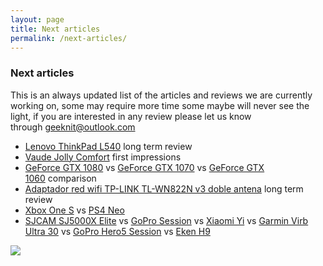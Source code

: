 ```yaml
---
layout: page
title: Next articles
permalink: /next-articles/
---
```


### Next articles

This is an always updated list of the articles and reviews we are currently working on, some may require more time some maybe will never see the light, if you are interested in any review please let us know through <geeknit@outlook.com>

- [Lenovo ThinkPad L540](http://www.putinyourbasket.com/us/lenovo%20thinkpad%20l540) long term review
- [Vaude Jolly Comfort](http://www.putinyourbasket.com/de/vaude%20jolly%20comfort) first impressions
- [GeForce GTX 1080](http://www.putinyourbasket.com/us/GeForce%20GTX%201080) vs [GeForce GTX 1070](http://www.putinyourbasket.com/us/GeForce%20GTX%201070) vs [GeForce GTX 1060](http://www.putinyourbasket.com/us/GeForce%20GTX%201060) comparison
- [Adaptador red wifi TP-LINK TL-WN822N v3 doble antena](http://www.putinyourbasket.com/es/TL-WN822N) long term review
- [Xbox One S](http://www.putinyourbasket.com/us/xbox%20one%20s) vs [PS4 Neo](http://www.putinyourbasket.com/us/PS4%20Neo)
- [SJCAM SJ5000X Elite](http://www.putinyourbasket.com/es/sjcam%20sj5000x%20elite) vs [GoPro Session](http://reviews.putinyourbasket.com/2015/12/GoPro-HERO4-Session-comparativa-camaras-gopro.html) vs [Xiaomi Yi](http://www.putinyourbasket.com/us/xiaomi%20yi) vs [Garmin Virb Ultra 30](http://www.putinyourbasket.com/us/garmin%20virb%20ultra%2030) vs [GoPro Hero5 Session](http://www.putinyourbasket.com/GoPro%20Hero5%20Session) vs [Eken H9](http://reviews.putinyourbasket.com/2017/01/h9-action-cam-review-primeras-impresiones.html)

[![](https://1.bp.blogspot.com/-_1MA4pLpm88/WJ9_r7-tBwI/AAAAAAAAA8M/OXzzEXo54Vkvq7GaESfNSgs780EGG3KHgCLcB/s1600/working.jpg)](http://reviews.putinyourbasket.com/p/contact.html)
